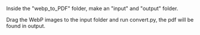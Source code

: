 Inside the "webp_to_PDF" folder, make an "input" and "output" folder.

Drag the WebP images to the input folder and run convert.py, the pdf will be found in output.
